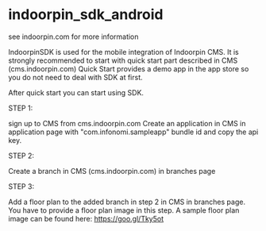 # indoorpin_sdk_android

see indoorpin.com for more information

IndoorpinSDK is used for the mobile integration of Indoorpin CMS. It is strongly recommended to start with quick start part described in CMS (cms.indoorpin.com) Quick Start provides a demo app in the app store so you do not need to deal with SDK at first. 

After quick start you can start using SDK. 

STEP 1:

sign up to CMS from cms.indoorpin.com 
Create an application in CMS in application page with "com.infonomi.sampleapp" bundle id and copy the api key.

STEP 2:

Create a branch in CMS (cms.indoorpin.com) in branches page

STEP 3:

Add a floor plan to the added branch in step 2 in CMS in branches page. You have to provide a floor plan image in this step. A sample floor plan image can be found here: https://goo.gl/Tky5ot
